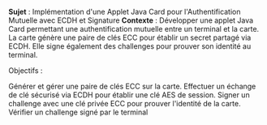 **Sujet** : Implémentation d'une Applet Java Card pour l'Authentification Mutuelle avec ECDH et Signature
**Contexte** : Développer une applet Java Card permettant une authentification mutuelle entre un terminal et la carte. La carte génère une paire de clés ECC pour établir un secret partagé via ECDH. Elle signe également des challenges pour prouver son identité au terminal.

Objectifs :

Générer et gérer une paire de clés ECC sur la carte.
Effectuer un échange de clé sécurisé via ECDH pour établir une clé AES de session.
Signer un challenge avec une clé privée ECC pour prouver l'identité de la carte.
Vérifier un challenge signé par le terminal